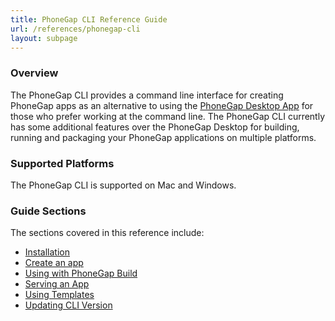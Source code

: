 ```yaml
---
title: PhoneGap CLI Reference Guide
url: /references/phonegap-cli
layout: subpage
---
```


### Overview

The PhoneGap CLI provides a command line interface for creating PhoneGap apps as an alternative to using the
[PhoneGap Desktop App](/references/desktop-app) for those who prefer working at the command line.
The PhoneGap CLI currently has some additional features over the PhoneGap Desktop
for building, running and packaging your PhoneGap applications on multiple platforms. 
    
### Supported Platforms
The PhoneGap CLI is supported on Mac and Windows.  

### Guide Sections
The sections covered in this reference include:

- [Installation](/references/phonegap-cli/install/ios)
- [Create an app](/references/phonegap-cli/create)
- [Using with PhoneGap Build](/references/phonegap-cli/remote-usage)
- [Serving an App](/references/phonegap-cli/serve)
- [Using Templates](/references/phonegap-cli/templates)
- [Updating CLI Version](/references/phonegap-cli/update)

